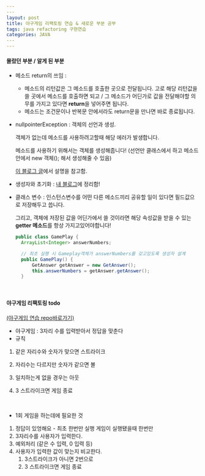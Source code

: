 ```yaml
---
​---
layout: post
title: 야구게임 리팩토링 연습 & 새로운 부분 공부
tags: java refactoring 구현연습
categories: JAVA 
​---
---
```






#### 몰랐던 부분 / 알게 된 부분 

- 메소드 return의 쓰임 : 

  - 메소드의 리턴값은 그 메소드를 호출한 곳으로 전달됩니다. 고로 해당 리턴값을 쓸 곳에서 메소드를 호출하면 되고 / 그 메소드가 어딘가로 값을 전달해야할 의무를 가지고 있다면  **return**을 넣어주면 됩니다.
  - 메소드는 조건문이나 반복문 안에서라도 return문을 만나면 바로 종료됩니다.

- nullpointerException : 객체의 선언과 생성. 

  객체가 없는데 메소드를 사용하려고할때 해당 에러가 발생합니다.

  메소드를 사용하기 위해서는 객체를 생성해줍니다! (선언만 클래스에서 하고 메소드 안에서 new 객체(); 해서 생성해줄 수 있음)

  [이 블로그 글](https://m.blog.naver.com/PostView.nhn?blogId=geeyoming&logNo=220078572377&proxyReferer=https%3A%2F%2Fwww.google.co.kr%2F)에서 설명을 참고함. 

- 생성자와 초기화  : [내 블로그](https://youth27.github.io/%EC%83%9D%EC%84%B1%EC%9E%90/%EB%B3%80%EC%88%98/%ED%95%84%EB%93%9C/%EC%9D%B8%EC%8A%A4%ED%84%B4%EC%8A%A4/%EC%B4%88%EA%B8%B0%ED%99%94/2017/09/20/Constructor/)에 정리함!

- 클래스 변수 : 인스턴스변수를 어떤 다른 메소드끼리 공유할 일이 있다면 필드값으로 저장해두고 씁니다. 

  그리고, 객체에 저장된 값을 어딘가에서 쓸 것이라면 해당 속성값을 받을 수 있는 **getter 메소드**를 항상 가지고있어야합니다! 

  ~~~java
  public class GamePlay {
  	ArrayList<Integer> answerNumbers;

  	// 최초 실행 시 Gameplay객체가 answerNumbers를 갖고있도록 생성자 설계
  	public GamePlay() {
  		GetAnswer getAnswer = new GetAnswer();
  		this.answerNumbers = getAnswer.getAnswer();
  	}
  ~~~

  ​

   


#### 야구게임 리팩토링 todo

[(야구게임 연습 repo바로가기)](https://github.com/youth27/java-whitelevel-review/tree/master/src/baseballPractice)

- 야구게임 : 3자리 수를 입력받아서 정답을 맞춘다
- 규칙

1. 같은 자리수와 숫자가 맞으면 스트라이크

2.  자리수는 다르지만 숫자가 같으면 볼

3.  일치하는게 없을 경우는 아웃

4.  3 스트라이크면 게임 종료

   ​

- 1회 게임을 하는데에 필요한 것

1. 정답이 있엉해요 - 최초 한번만 실행 게임이 실행됐을때 한번만
2.  3자리수를 사용자가 입력한다.
   1. 예외처리 (같은 수 입력, 0 입력 등)
3. 사용자가 입력한 값이 맞는지 비교한다.
   1.  3스트라이크가 아니면 2번으로
   2. 3 스트라이크면 게임 종료